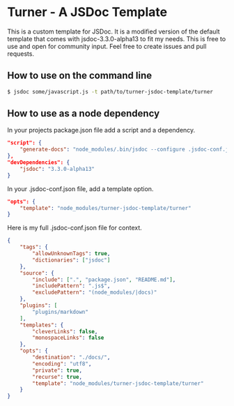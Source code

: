# Turner - A JSDoc Template
This is a custom template for JSDoc.  It is a modified version of the default
template that comes with jsdoc-3.3.0-alpha13 to fit my needs.  This is free to
use and open for community input.  Feel free to create issues and pull requests.


## How to use on the command line
```bash
$ jsdoc some/javascript.js -t path/to/turner-jsdoc-template/turner
```


## How to use as a node dependency
In your projects package.json file add a script and a dependency.

```json
"script": {
    "generate-docs": "node_modules/.bin/jsdoc --configure .jsdoc-conf.json --verbose"
},
"devDependencies": {
    "jsdoc": "3.3.0-alpha13"
}
```

In your .jsdoc-conf.json file, add a template option.

```json
"opts": {
    "template": "node_modules/turner-jsdoc-template/turner"
}
```

Here is my full .jsdoc-conf.json file for context.

```json
{
    "tags": {
        "allowUnknownTags": true,
        "dictionaries": ["jsdoc"]
    },
    "source": {
        "include": [".", "package.json", "README.md"],
        "includePattern": ".js$",
        "excludePattern": "(node_modules/|docs)"
    },
    "plugins": [
        "plugins/markdown"
    ],
    "templates": {
        "cleverLinks": false,
        "monospaceLinks": false
    },
    "opts": {
        "destination": "./docs/",
        "encoding": "utf8",
        "private": true,
        "recurse": true,
        "template": "node_modules/turner-jsdoc-template/turner"
    }
}
```
